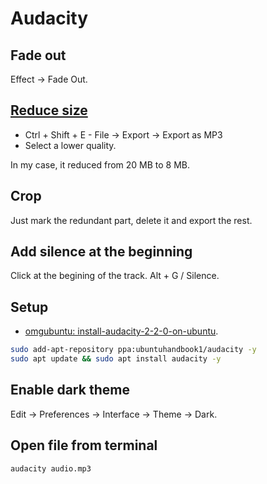 # Audacity

## Fade out

Effect -> Fade Out.

## [Reduce size](https://www.churchbuzz.org/2015/how-to-compress-audio-files/)

* Ctrl + Shift + E - File -> Export -> Export as MP3
* Select a lower quality.

In my case, it reduced from 20 MB to 8 MB.

## Crop

Just mark the redundant part, delete it and export the rest.

## Add silence at the beginning

Click at the begining of the track.
Alt + G / Silence.

## Setup

* [omgubuntu: install-audacity-2-2-0-on-ubuntu](https://www.omgubuntu.co.uk/2017/11/install-audacity-2-2-0-on-ubuntu).

```bash
sudo add-apt-repository ppa:ubuntuhandbook1/audacity -y
sudo apt update && sudo apt install audacity -y
```

## Enable dark theme

Edit -> Preferences -> Interface -> Theme -> Dark.

## Open file from terminal

```bash
audacity audio.mp3
```